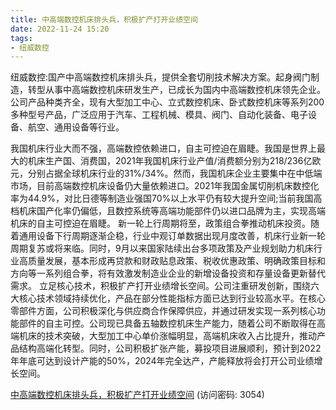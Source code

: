 ```yaml
---
title: 中高端数控机床排头兵，积极扩产打开业绩空间
date: 2022-11-24 15:20
tags:
- 纽威数控
---
```

纽威数控:国产中高端数控机床排头兵，提供全套切削技术解决方案。起身阀门制造，转型从事中高端数控机床研发生产，已成长为国内中高端数控机床领先企业。公司产品种类齐全，现有大型加工中心、立式数控机床、卧式数控机床等系列200多种型号产品，广泛应用于汽车、工程机械、模具、阀门、自动化装备、电子设备、航空、通用设备等行业。
<!-- more -->
我国机床行业大而不强，高端数控依赖进口，自主可控迫在眉睫。我国是世界上最大的机床生产国、消费国，2021年我国机床行业产值/消费额分别为218/236亿欧元，分别占据全球机床行业的31%/34%。然而，我国机床企业主要集中在中低端市场，目前高端数控机床设备仍大量依赖进口。2021年我国金属切削机床数控化率为44.9%，对比日德等制造业强国70%以上水平仍有较大提升空间;当前我国高档机床国产化率仍偏低，且数控系统等高端功能部件仍以进口品牌为主，实现高端机床的自主可控迫在眉睫。
新一轮上行周期将至，政策组合拳推动机床投资。随着通用设备下行周期逐渐企稳，行业中观订单数据出现月度改善，机床行业新一轮周期复苏或将来临。同时，9月以来国家陆续出台多项政策及产业规划助力机床行业高质量发展，基本形成再贷款和财政贴息政策、税收优惠政策、明确政策目标和方向等一系列组合拳，将有效激发制造业企业的新增设备投资和存量设备更新替代需求。
立足核心技术，积极扩产打开业绩增长空间。公司注重研发创新，围绕六大核心技术领域持续优化，产品在部分性能指标方面已达到行业较高水平。在核心零部件方面，公司积极深化与供应商合作保障供应，并通过研发实现一系列核心功能部件的自主可控。公司现已具备五轴数控机床生产能力，随着公司不断取得在高端机床的技术突破，大型加工中心单价涨幅明显，高端机床收入占比提升，推动产品结构高端化转型。同时，公司积极扩张产能，募投项目进展顺利，预计到2022年年底可达到设计产能的50%，2024年完全达产，产能释放将会打开公司业绩增长空间。

[中高端数控机床排头兵，积极扩产打开业绩空间](https://url12.ctfile.com/f/3948612-730902849-0a082d?p=3054)
(访问密码: 3054)

